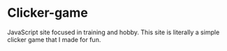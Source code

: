 # Clicker-game
 
JavaScript site focused in training and hobby.
This site is literally a simple clicker game that I made for fun.
